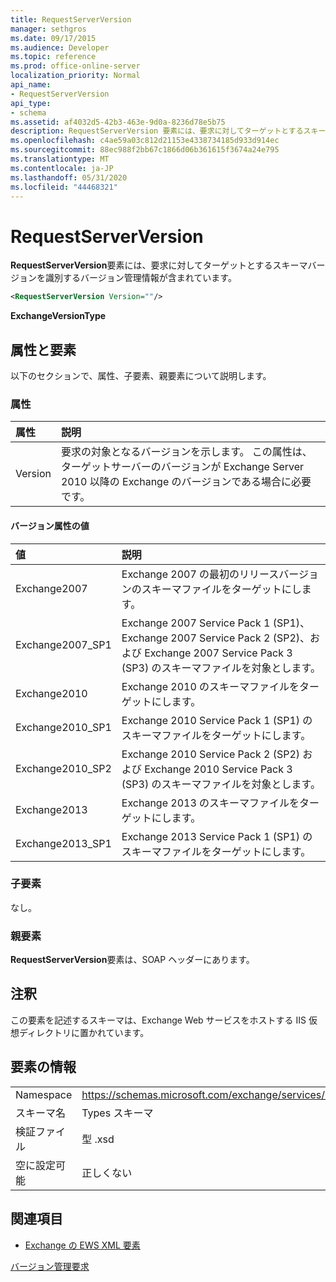 ```yaml
---
title: RequestServerVersion
manager: sethgros
ms.date: 09/17/2015
ms.audience: Developer
ms.topic: reference
ms.prod: office-online-server
localization_priority: Normal
api_name:
- RequestServerVersion
api_type:
- schema
ms.assetid: af4032d5-42b3-463e-9d0a-8236d78e5b75
description: RequestServerVersion 要素には、要求に対してターゲットとするスキーマバージョンを識別するバージョン管理情報が含まれています。
ms.openlocfilehash: c4ae59a03c812d21153e4338734185d933d914ec
ms.sourcegitcommit: 88ec988f2bb67c1866d06b361615f3674a24e795
ms.translationtype: MT
ms.contentlocale: ja-JP
ms.lasthandoff: 05/31/2020
ms.locfileid: "44468321"
---
```

# <a name="requestserverversion"></a>RequestServerVersion

**RequestServerVersion**要素には、要求に対してターゲットとするスキーマバージョンを識別するバージョン管理情報が含まれています。 
  
```XML
<RequestServerVersion Version=""/>
```

 **ExchangeVersionType**
## <a name="attributes-and-elements"></a>属性と要素

以下のセクションで、属性、子要素、親要素について説明します。
  
### <a name="attributes"></a>属性

|**属性**|**説明**|
|:-----|:-----|
|Version  <br/> |要求の対象となるバージョンを示します。 この属性は、ターゲットサーバーのバージョンが Exchange Server 2010 以降の Exchange のバージョンである場合に必要です。  <br/> |
   
#### <a name="version-attribute-values"></a>バージョン属性の値

|**値**|**説明**|
|:-----|:-----|
|Exchange2007  <br/> |Exchange 2007 の最初のリリースバージョンのスキーマファイルをターゲットにします。  <br/> |
|Exchange2007_SP1  <br/> |Exchange 2007 Service Pack 1 (SP1)、Exchange 2007 Service Pack 2 (SP2)、および Exchange 2007 Service Pack 3 (SP3) のスキーマファイルを対象とします。  <br/> |
|Exchange2010  <br/> |Exchange 2010 のスキーマファイルをターゲットにします。  <br/> |
|Exchange2010_SP1  <br/> |Exchange 2010 Service Pack 1 (SP1) のスキーマファイルをターゲットにします。  <br/> |
|Exchange2010_SP2  <br/> |Exchange 2010 Service Pack 2 (SP2) および Exchange 2010 Service Pack 3 (SP3) のスキーマファイルを対象とします。  <br/> |
|Exchange2013  <br/> |Exchange 2013 のスキーマファイルをターゲットにします。  <br/> |
|Exchange2013_SP1  <br/> |Exchange 2013 Service Pack 1 (SP1) のスキーマファイルをターゲットにします。  <br/> |
   
### <a name="child-elements"></a>子要素

なし。
  
### <a name="parent-elements"></a>親要素

**RequestServerVersion**要素は、SOAP ヘッダーにあります。 
  
## <a name="remarks"></a>注釈

この要素を記述するスキーマは、Exchange Web サービスをホストする IIS 仮想ディレクトリに置かれています。
  
## <a name="element-information"></a>要素の情報

|||
|:-----|:-----|
|Namespace  <br/> |https://schemas.microsoft.com/exchange/services/2006/types  <br/> |
|スキーマ名  <br/> |Types スキーマ  <br/> |
|検証ファイル  <br/> |型 .xsd  <br/> |
|空に設定可能  <br/> |正しくない  <br/> |
   
## <a name="see-also"></a>関連項目



- [Exchange の EWS XML 要素](ews-xml-elements-in-exchange.md)


[バージョン管理要求](https://msdn.microsoft.com/library/76877b0a-d2e5-4c74-9295-7b445a41d46a%28Office.15%29.aspx)

